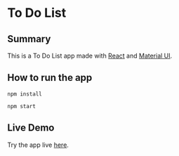 # To Do List

## Summary

This is a To Do List app made with [React](https://reactjs.org/) and [Material UI](https://material-ui.com/).

## How to run the app

`npm install`

`npm start`

## Live Demo
Try the app live [here](https://react-to-do-list7.web.app/).
